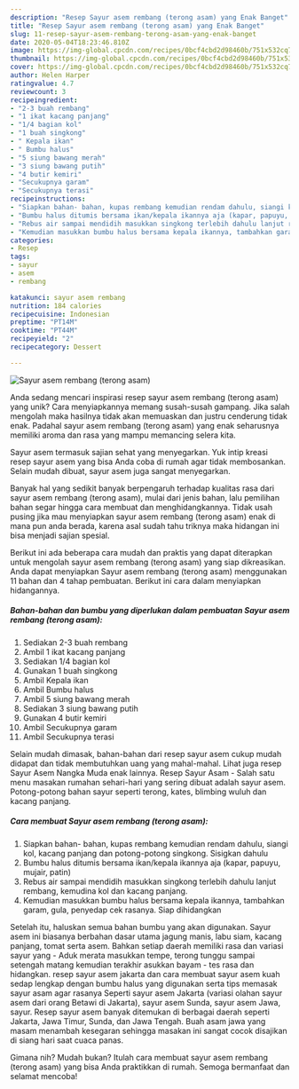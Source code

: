 ```yaml
---
description: "Resep Sayur asem rembang (terong asam) yang Enak Banget"
title: "Resep Sayur asem rembang (terong asam) yang Enak Banget"
slug: 11-resep-sayur-asem-rembang-terong-asam-yang-enak-banget
date: 2020-05-04T18:23:46.810Z
image: https://img-global.cpcdn.com/recipes/0bcf4cbd2d98460b/751x532cq70/sayur-asem-rembang-terong-asam-foto-resep-utama.jpg
thumbnail: https://img-global.cpcdn.com/recipes/0bcf4cbd2d98460b/751x532cq70/sayur-asem-rembang-terong-asam-foto-resep-utama.jpg
cover: https://img-global.cpcdn.com/recipes/0bcf4cbd2d98460b/751x532cq70/sayur-asem-rembang-terong-asam-foto-resep-utama.jpg
author: Helen Harper
ratingvalue: 4.7
reviewcount: 3
recipeingredient:
- "2-3 buah rembang"
- "1 ikat kacang panjang"
- "1/4 bagian kol"
- "1 buah singkong"
- " Kepala ikan"
- " Bumbu halus"
- "5 siung bawang merah"
- "3 siung bawang putih"
- "4 butir kemiri"
- "Secukupnya garam"
- "Secukupnya terasi"
recipeinstructions:
- "Siapkan bahan- bahan, kupas rembang kemudian rendam dahulu, siangi kol, kacang panjang dan potong-potong singkong. Sisigkan dahulu"
- "Bumbu halus ditumis bersama ikan/kepala ikannya aja (kapar, papuyu, mujair, patin)"
- "Rebus air sampai mendidih masukkan singkong terlebih dahulu lanjut rembang, kemudina kol dan kacang panjang."
- "Kemudian masukkan bumbu halus bersama kepala ikannya, tambahkan garam, gula, penyedap cek rasanya. Siap dihidangkan"
categories:
- Resep
tags:
- sayur
- asem
- rembang

katakunci: sayur asem rembang 
nutrition: 184 calories
recipecuisine: Indonesian
preptime: "PT14M"
cooktime: "PT44M"
recipeyield: "2"
recipecategory: Dessert

---
```



![Sayur asem rembang (terong asam)](https://img-global.cpcdn.com/recipes/0bcf4cbd2d98460b/751x532cq70/sayur-asem-rembang-terong-asam-foto-resep-utama.jpg)

Anda sedang mencari inspirasi resep sayur asem rembang (terong asam) yang unik? Cara menyiapkannya memang susah-susah gampang. Jika salah mengolah maka hasilnya tidak akan memuaskan dan justru cenderung tidak enak. Padahal sayur asem rembang (terong asam) yang enak seharusnya memiliki aroma dan rasa yang mampu memancing selera kita.

Sayur asem termasuk sajian sehat yang menyegarkan. Yuk intip kreasi resep sayur asem yang bisa Anda coba di rumah agar tidak membosankan. Selain mudah dibuat, sayur asem juga sangat menyegarkan.

Banyak hal yang sedikit banyak berpengaruh terhadap kualitas rasa dari sayur asem rembang (terong asam), mulai dari jenis bahan, lalu pemilihan bahan segar hingga cara membuat dan menghidangkannya. Tidak usah pusing jika mau menyiapkan sayur asem rembang (terong asam) enak di mana pun anda berada, karena asal sudah tahu triknya maka hidangan ini bisa menjadi sajian spesial.


Berikut ini ada beberapa cara mudah dan praktis yang dapat diterapkan untuk mengolah sayur asem rembang (terong asam) yang siap dikreasikan. Anda dapat menyiapkan Sayur asem rembang (terong asam) menggunakan 11 bahan dan 4 tahap pembuatan. Berikut ini cara dalam menyiapkan hidangannya.

<!--inarticleads1-->

##### Bahan-bahan dan bumbu yang diperlukan dalam pembuatan Sayur asem rembang (terong asam):

1. Sediakan 2-3 buah rembang
1. Ambil 1 ikat kacang panjang
1. Sediakan 1/4 bagian kol
1. Gunakan 1 buah singkong
1. Ambil  Kepala ikan
1. Ambil  Bumbu halus
1. Ambil 5 siung bawang merah
1. Sediakan 3 siung bawang putih
1. Gunakan 4 butir kemiri
1. Ambil Secukupnya garam
1. Ambil Secukupnya terasi


Selain mudah dimasak, bahan-bahan dari resep sayur asem cukup mudah didapat dan tidak membutuhkan uang yang mahal-mahal. Lihat juga resep Sayur Asem Nangka Muda enak lainnya. Resep Sayur Asam - Salah satu menu masakan rumahan sehari-hari yang sering dibuat adalah sayur asem. Potong-potong bahan sayur seperti terong, kates, blimbing wuluh dan kacang panjang. 

<!--inarticleads2-->

##### Cara membuat Sayur asem rembang (terong asam):

1. Siapkan bahan- bahan, kupas rembang kemudian rendam dahulu, siangi kol, kacang panjang dan potong-potong singkong. Sisigkan dahulu
1. Bumbu halus ditumis bersama ikan/kepala ikannya aja (kapar, papuyu, mujair, patin)
1. Rebus air sampai mendidih masukkan singkong terlebih dahulu lanjut rembang, kemudina kol dan kacang panjang.
1. Kemudian masukkan bumbu halus bersama kepala ikannya, tambahkan garam, gula, penyedap cek rasanya. Siap dihidangkan


Setelah itu, haluskan semua bahan bumbu yang akan digunakan. Sayur asem ini biasanya berbahan dasar utama jagung manis, labu siam, kacang panjang, tomat serta asem. Bahkan setiap daerah memiliki rasa dan variasi sayur yang - Aduk merata masukkan tempe, terong tunggu sampai setengah matang kemudian terakhir asukkan bayam - tes rasa dan hidangkan. resep sayur asem jakarta dan cara membuat sayur asem kuah sedap lengkap dengan bumbu halus yang digunakan serta tips memasak sayur asam agar rasanya Seperti sayur asem Jakarta (variasi olahan sayur asem dari orang Betawi di Jakarta), sayur asem Sunda, sayur asem Jawa, sayur. Resep sayur asem banyak ditemukan di berbagai daerah seperti Jakarta, Jawa Timur, Sunda, dan Jawa Tengah. Buah asam jawa yang masam menambah kesegaran sehingga masakan ini sangat cocok disajikan di siang hari saat cuaca panas. 

Gimana nih? Mudah bukan? Itulah cara membuat sayur asem rembang (terong asam) yang bisa Anda praktikkan di rumah. Semoga bermanfaat dan selamat mencoba!

